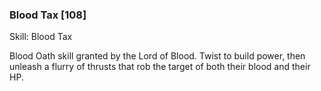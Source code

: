 ### Blood Tax [108]

Skill: Blood Tax

Blood Oath skill granted by the Lord of Blood. Twist to build power, then unleash a flurry of thrusts that rob the target of both their blood and their HP.